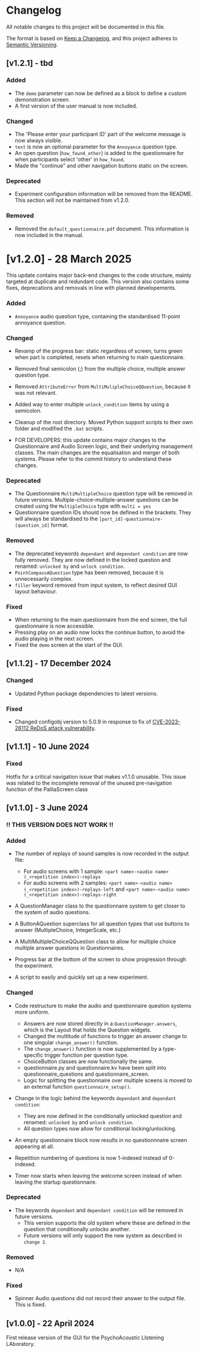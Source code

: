 # Changelog

All notable changes to this project will be documented in this file.

The format is based on [Keep a Changelog](https://keepachangelog.com/en/1.1.0/),
and this project adheres to [Semantic Versioning](https://semver.org/spec/v2.0.0.html).

[//]: # (## [Unreleased])

[//]: # (### Added)

[//]: # (### Changed)

[//]: # (### Deprecated)

[//]: # (### Removed)

[//]: # (### Fixed)

[//]: # (## [v1.2.2] - tbd)

[//]: # (### Added)

[//]: # (### Changed)

[//]: # (### Deprecated)

[//]: # (### Removed)

[//]: # (### Fixed)


## [v1.2.1] - tbd

### Added
- The ```demo``` parameter can now be defined as a block to define a custom demonstration screen.
- A first version of the user manual is now included.

### Changed
- The 'Please enter your participant ID' part of the welcome message is now always visible.
- ```text``` is now an optional parameter for the ```Annoyance``` question type.
- An open question (```how_found_other```) is added to the questionnaire for when participants select 'other' in ```how_found```.
- Made the "continue" and other navigation buttons static on the screen.

### Deprecated
- Experiment configuration information will be removed from the README. This section will not be maintained from v1.2.0.

### Removed
- Removed the ```default_questionnaire.pdf``` document. This information is now included in the manual.


# [v1.2.0] - 28 March 2025

This update contains major back-end changes to the code structure, mainly targeted at duplicate and redundant code. This version also contains some fixes, deprecations and removals in line with planned developements.

### Added
- ```Annoyance``` audio question type, containing the standardised 11-point annoyance question.

### Changed
- Revamp of the progress bar: static regardless of screen, turns green when part is completed, resets when returning to main questionnaire.
- Removed final semicolon \(;\) from the multiple choice, multiple answer question type.
- Removed ```AttributeError``` from ```MultiMulipleChoiceQQuestion```, because it was not relevant.
- Added way to enter multiple ```unlock_condition``` items by using a semicolon.
- Cleanup of the root directory. Moved Python support scripts to their own folder and modified the ```.bat``` scripts.


- FOR DEVELOPERS: this update contains major changes to the Questionnaire and Audio Screen logic, and their underlying management classes. The main changes are the equalisation and merger of both systems. Please refer to the commit history to understand these changes.

### Deprecated
- The Questionnaire ```MultiMultipleChoice``` question type will be removed in future versions. Multiple-choice-multiple-answer questions can be created using the ```MultipleChoice``` type with ```multi = yes```
- Questionnaire question IDs should now be defined in the brackets. They will always be standardised to the ```[part_id]-questionnaire-[question_id]``` format. 

### Removed
- The deprecated keywords ```dependant``` and ```dependant condition``` are now fully removed. They are now defined in the locked question and renamed: ```unlocked by``` and ```unlock condition```.
- ```PointCompassAQuestion``` type has been removed, because it is unnecessarily complex.
- ```filler``` keyword removed from input system, to reflect desired GUI layout behaviour.

### Fixed
- When returning to the main questionnaire from the end screen, the full questionnaire is now accessible.
- Pressing play on an audio now locks the continue button, to avoid the audio playing in the next screen.
- Fixed the ```demo``` screen at the start of the GUI.


## [v1.1.2] - 17 December 2024

### Changed
- Updated Python package dependencies to latest versions.

### Fixed
- Changed configobj version to 5.0.9 in response to fix of [CVE-2023-26112 ReDoS attack vulnerability](https://nvd.nist.gov/vuln/detail/CVE-2023-26112).


## [v1.1.1] - 10 June 2024

### Fixed
Hotfix for a critical navigation issue that makes v1.1.0 unusable.
This issue was related to the incomplete removal of the unused pre-navigation function of the PalilaScreen class


## [v1.1.0] - 3 June 2024 
### !! THIS VERSION DOES NOT WORK !!

### Added
- The number of replays of sound samples is now recorded in the output file:
  - For audio screens with 1 sample: ```<part name>-<audio name>(_<repetition index>)-replays```
  - For audio screens with 2 samples: ```<part name>-<audio name>(_<repetition index>)-replays-left``` and 
```<part name>-<audio name>(_<repetition index>)-replays-right```


- A QuestionManager class to the questionnaire system to get closer to the system of audio questions.
- A ButtonAQuestion superclass for all question types that use buttons to answer (MultipleChoice, IntegerScale, etc.)
- A MultiMultipleChoiceQQuestion class to allow for multiple choice multiple answer questions in Questionnaires.
- Progress bar at the bottom of the screen to show progression through the experiment.
- A script to easily and quickly set up a new experiment.
  

### Changed
- Code restructure to make the audio and questionnaire question systems more uniform. 
  - Answers are now stored directly in a ```QuestionManager.answers```, which is the Layout that holds the Question widgets.
  - Changed the multitude of functions to trigger an answer change to one singular ```change_answer()``` function.
  - The ```change_answer()``` function is now supplemented by a type-specific trigger function per question type.
  - ChoiceButton classes are now functionally the same.
  - questionnaire.py and questionnaire.kv have been split into questionnaire_questions and questionnaire_screen.
  - Logic for splitting the questionnaire over multiple sceens is moved to an external function ```questionnaire_setup()```.


- Change in the logic behind the keywords ```dependant``` and ```dependant condition```:
  - They are now defined in the conditionally unlocked question and renamed: ```unlocked by``` and ```unlock condition```.
  - All question types now allow for conditional locking/unlocking.


- An empty questionnaire block now results in no questionnnaire screen appearing at all.
- Repetition numbering of questions is now 1-indexed instead of 0-indexed.
- Timer now starts when leaving the welcome screen instead of when leaving the startup questionnaire.

### Deprecated
- The keywords ```dependant``` and ```dependant condition``` will be removed in future versions.
  - This version supports the old system where these are defined in the question that conditionally unlocks another.
  - Future versions will only support the new system as described in ```change 2```.

### Removed
- N/A

### Fixed
- Spinner Audio questions did not record their answer to the output file. This is fixed.



## [v1.0.0] - 22 April 2024

First release version of the GUI for the PsychoAcoustic LIstening LAboratory.
